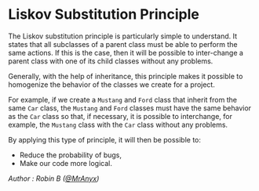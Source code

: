 # Liskov Substitution Principle

The Liskov substitution principle is particularly simple to understand. It states that all subclasses of a parent class
must be able to perform the same actions. If this is the case, then it will be possible to inter-change a parent class
with one of its child classes without any problems.

Generally, with the help of inheritance, this principle makes it possible to homogenize the behavior of the classes we
create for a project.

For example, if we create a `Mustang` and `Ford` class that inherit from the same `Car` class, the `Mustang` and `Ford`
classes must have the same behavior as the `Car` class so that, if necessary, it is possible to interchange, for
example, the `Mustang` class with the `Car` class without any problems.

By applying this type of principle, it will then be possible to:

- Reduce the probability of bugs,
- Make our code more logical.

*Author : Robin B ([@MrAnyx](https://github.com/MrAnyx))*